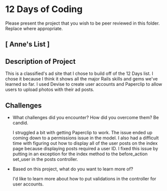 # 12 Days of Coding

Please present the project that you wish to be peer reviewed in this folder. Replace where appropriate.

## [ Anne's List ]

## Description of Project

This is a classified's ad site that I chose to build off of the 12 Days list. I chose it because I think it shows all the major Rails skills and gems we've learned so far. I used Devise to create user accounts and Paperclip to allow users to upload photos with their ad posts. 

## Challenges

- What challenges did you encounter? How did you overcome them? Be candid.

	I struggled a bit with getting Paperclip to work. The issue ended up coming down to a permissions issue in the model. I also had a difficult time with figuring out how to display all of the user posts on the index page because displaying posts required a user ID. I fixed this issue by putting in an exception for the index method to the before_action set_user in the posts controller.

- Based on this project, what do you want to learn more of?

	I'd like to learn more about how to put validations in the controller for user accounts. 
